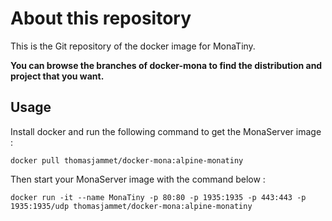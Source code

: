# About this repository

This is the Git repository of the docker image for MonaTiny.

**You can browse the branches of docker-mona to find the distribution and project that you want.**


## Usage

Install docker and run the following command to get the MonaServer image :

```
docker pull thomasjammet/docker-mona:alpine-monatiny
```

Then start your MonaServer image with the command below :

```
docker run -it --name MonaTiny -p 80:80 -p 1935:1935 -p 443:443 -p 1935:1935/udp thomasjammet/docker-mona:alpine-monatiny
```
